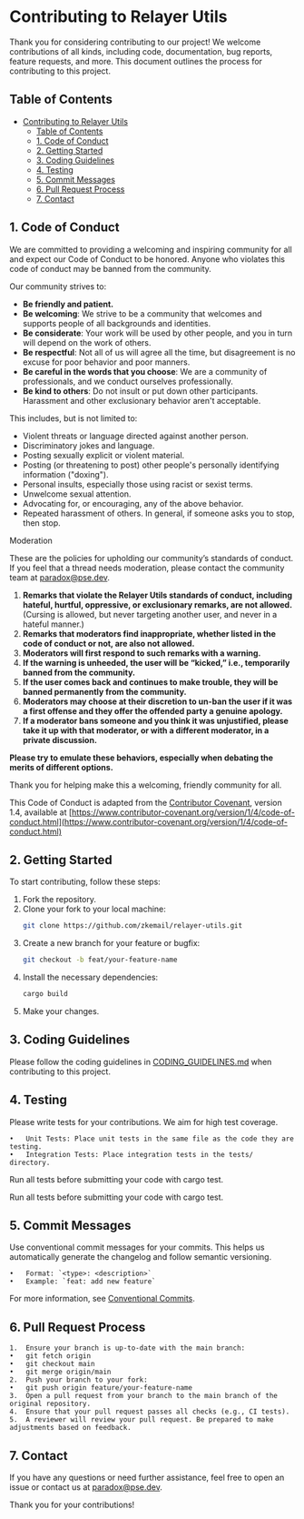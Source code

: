 # Contributing to Relayer Utils

Thank you for considering contributing to our project! We welcome contributions of all kinds, including code, documentation, bug reports, feature requests, and more. This document outlines the process for contributing to this project.

## Table of Contents
- [Contributing to Relayer Utils](#contributing-to-relayer-utils)
  - [Table of Contents](#table-of-contents)
  - [1. Code of Conduct](#1-code-of-conduct)
  - [2. Getting Started](#2-getting-started)
  - [3. Coding Guidelines](#3-coding-guidelines)
  - [4. Testing](#4-testing)
  - [5. Commit Messages](#5-commit-messages)
  - [6. Pull Request Process](#6-pull-request-process)
  - [7. Contact](#7-contact)

## 1. Code of Conduct
We are committed to providing a welcoming and inspiring community for all and expect our Code of Conduct to be honored. Anyone who violates this code of conduct may be banned from the community.

Our community strives to:

- **Be friendly and patient.**
- **Be welcoming**: We strive to be a community that welcomes and supports people of all backgrounds and identities.
- **Be considerate**: Your work will be used by other people, and you in turn will depend on the work of others.
- **Be respectful**: Not all of us will agree all the time, but disagreement is no excuse for poor behavior and poor manners.
- **Be careful in the words that you choose**: We are a community of professionals, and we conduct ourselves professionally.
- **Be kind to others**: Do not insult or put down other participants. Harassment and other exclusionary behavior aren't acceptable.

This includes, but is not limited to:

- Violent threats or language directed against another person.
- Discriminatory jokes and language.
- Posting sexually explicit or violent material.
- Posting (or threatening to post) other people's personally identifying information ("doxing").
- Personal insults, especially those using racist or sexist terms.
- Unwelcome sexual attention.
- Advocating for, or encouraging, any of the above behavior.
- Repeated harassment of others. In general, if someone asks you to stop, then stop.

Moderation

These are the policies for upholding our community’s standards of conduct. If you feel that a thread needs moderation, please contact the community team at [paradox@pse.dev](mailto:paradox@pse.dev).

1. **Remarks that violate the Relayer Utils standards of conduct, including hateful, hurtful, oppressive, or exclusionary remarks, are not allowed.** (Cursing is allowed, but never targeting another user, and never in a hateful manner.)
2. **Remarks that moderators find inappropriate, whether listed in the code of conduct or not, are also not allowed.**
3. **Moderators will first respond to such remarks with a warning.**
4. **If the warning is unheeded, the user will be “kicked,” i.e., temporarily banned from the community.**
5. **If the user comes back and continues to make trouble, they will be banned permanently from the community.**
6. **Moderators may choose at their discretion to un-ban the user if it was a first offense and they offer the offended party a genuine apology.**
7. **If a moderator bans someone and you think it was unjustified, please take it up with that moderator, or with a different moderator, in a private discussion.**

**Please try to emulate these behaviors, especially when debating the merits of different options.**

Thank you for helping make this a welcoming, friendly community for all.

This Code of Conduct is adapted from the [Contributor Covenant](https://www.contributor-covenant.org), version 1.4, available at [https://www.contributor-covenant.org/version/1/4/code-of-conduct.html](https://www.contributor-covenant.org/version/1/4/code-of-conduct.html)


## 2. Getting Started
To start contributing, follow these steps:

1. Fork the repository.
2. Clone your fork to your local machine:
    ```bash
    git clone https://github.com/zkemail/relayer-utils.git
    ```
3.	Create a new branch for your feature or bugfix:
    ```bash
    git checkout -b feat/your-feature-name
    ```
4.	Install the necessary dependencies:
    ```bash
    cargo build
    ```
5.	Make your changes.

## 3. Coding Guidelines

Please follow the coding guidelines in [CODING_GUIDELINES.md](CODING_GUIDELINES.md) when contributing to this project.

## 4. Testing

Please write tests for your contributions. We aim for high test coverage.

	•	Unit Tests: Place unit tests in the same file as the code they are testing.
	•	Integration Tests: Place integration tests in the tests/ directory.

Run all tests before submitting your code with cargo test.

Run all tests before submitting your code with cargo test.

## 5. Commit Messages

Use conventional commit messages for your commits. This helps us automatically generate the changelog and follow semantic versioning.

    •	Format: `<type>: <description>`
    •	Example: `feat: add new feature`

For more information, see [Conventional Commits](https://www.conventionalcommits.org/).

## 6. Pull Request Process

	1.	Ensure your branch is up-to-date with the main branch:
	•	git fetch origin
	•	git checkout main
	•	git merge origin/main
	2.	Push your branch to your fork:
	•	git push origin feature/your-feature-name
	3.	Open a pull request from your branch to the main branch of the original repository.
	4.	Ensure that your pull request passes all checks (e.g., CI tests).
	5.	A reviewer will review your pull request. Be prepared to make adjustments based on feedback.

## 7. Contact

If you have any questions or need further assistance, feel free to open an issue or contact us at [paradox@pse.dev](mailto:paradox@pse.dev).

Thank you for your contributions!
